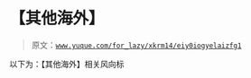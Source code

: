 # 【其他海外】

> 原文：[`www.yuque.com/for_lazy/xkrm14/eiy0iogyelaizfg1`](https://www.yuque.com/for_lazy/xkrm14/eiy0iogyelaizfg1)



以下为：【其他海外】相关风向标 



